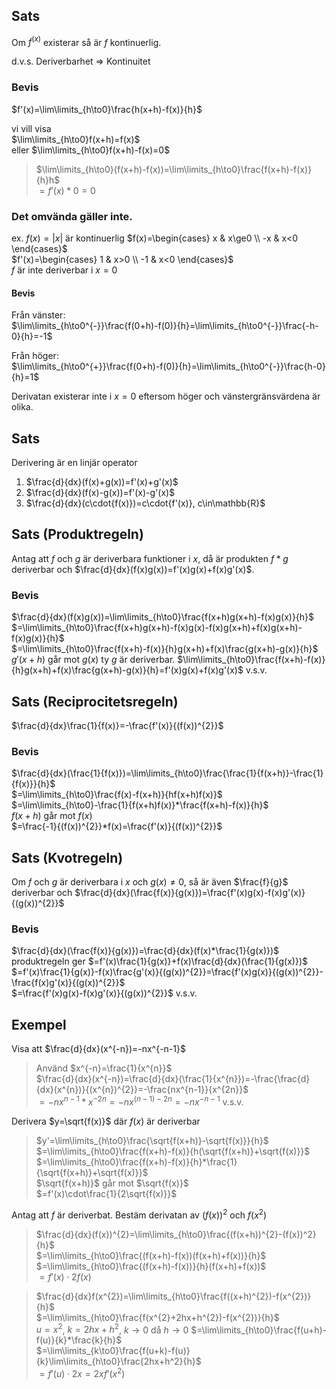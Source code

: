 
## Sats

Om $f^(x)$ existerar så är $f$ kontinuerlig.  

d.v.s. Deriverbarhet $\Rightarrow$ Kontinuitet  

### Bevis

$f'(x)=\lim\limits_{h\to0}\frac{h(x+h)-f(x)}{h}$   

vi vill visa  
$\lim\limits_{h\to0}f(x+h)=f(x)$  
eller $\lim\limits_{h\to0}f(x+h)-f(x)=0$

> $\lim\limits_{h\to0}(f(x+h)-f(x))=\lim\limits_{h\to0}\frac{f(x+h)-f(x)}{h}h$  
> $=f'(x)*0=0$


### Det omvända gäller inte.

ex. $f(x)=|x|$ är kontinuerlig
$f(x)=\begin{cases}  x  & x\ge0 \\  -x & x<0 \end{cases}$  
$f'(x)=\begin{cases}  1  & x>0 \\  -1 & x<0 \end{cases}$  
$f$ är inte deriverbar i $x=0$  

#### Bevis

Från vänster:  
$\lim\limits_{h\to0^{-}}\frac{f(0+h)-f(0)}{h}=\lim\limits_{h\to0^{-}}\frac{-h-0}{h}=-1$  

Från höger:  
$\lim\limits_{h\to0^{+}}\frac{f(0+h)-f(0)}{h}=\lim\limits_{h\to0^{-}}\frac{h-0}{h}=1$  

Derivatan existerar inte i $x=0$ eftersom höger och vänstergränsvärdena är olika.  

## Sats

Derivering är en linjär operator  
1. $\frac{d}{dx}(f(x)+g(x))=f'(x)+g'(x)$  
2. $\frac{d}{dx}(f(x)-g(x))=f'(x)-g'(x)$  
3. $\frac{d}{dx}(c\cdot{f(x)})=c\cdot{f'(x)}, c\in\mathbb{R}$  

## Sats (Produktregeln)

Antag att $f$ och $g$ är deriverbara funktioner i $x$, då är produkten $f*g$ deriverbar och $\frac{d}{dx}(f(x)g(x))=f'(x)g(x)+f(x)g'(x)$.  

### Bevis

$\frac{d}{dx}(f(x)g(x))=\lim\limits_{h\to0}\frac{f(x+h)g(x+h)-f(x)g(x)}{h}$  
$=\lim\limits_{h\to0}\frac{f(x+h)g(x+h)-f(x)g(x)-f(x)g(x+h)+f(x)g(x+h)-f(x)g(x)}{h}$  
$=\lim\limits_{h\to0}\frac{f(x+h)-f(x)}{h}g(x+h)+f(x)\frac{g(x+h)-g(x)}{h}$  
$g'(x+h)$ går mot $g(x)$ ty $g$ är deriverbar.
$\lim\limits_{h\to0}\frac{f(x+h)-f(x)}{h}g(x+h)+f(x)\frac{g(x+h)-g(x)}{h}=f'(x)g(x)+f(x)g'(x)$ v.s.v.  

## Sats (Reciprocitetsregeln)

$\frac{d}{dx}\frac{1}{f(x)}=-\frac{f'(x)}{(f(x))^{2}}$  

### Bevis

$\frac{d}{dx}(\frac{1}{f(x)})=\lim\limits_{h\to0}\frac{\frac{1}{f(x+h)}-\frac{1}{f(x)}}{h}$  
$=\lim\limits_{h\to0}\frac{f(x)-f(x+h)}{hf(x+h)f(x)}$  
$=\lim\limits_{h\to0}-\frac{1}{f(x+h)f(x)}*\frac{f(x+h)-f(x)}{h}$  
$f(x+h)$ går mot $f(x)$  
$=\frac{-1}{(f(x))^{2}}*f(x)=\frac{f'(x)}{(f(x))^{2}}$  

## Sats (Kvotregeln)

Om $f$ och $g$ är deriverbara i $x$ och $g(x)\ne0$, så är även $\frac{f}{g}$ deriverbar och $\frac{d}{dx}(\frac{f(x)}{g(x)})=\frac{f'(x)g(x)-f(x)g'(x)}{(g(x))^{2}}$  

### Bevis

$\frac{d}{dx}(\frac{f(x)}{g(x)})=\frac{d}{dx}(f(x)*\frac{1}{g(x)})$  
produktregeln ger
$=f'(x)\frac{1}{g(x)}+f(x)\frac{d}{dx}(\frac{1}{g(x)})$  
$=f'(x)\frac{1}{g(x)}-f(x)\frac{g'(x)}{(g(x))^{2}}=\frac{f'(x)g(x)}{(g(x))^{2}}-\frac{f(x)g'(x)}{(g(x))^{2}}$  
$=\frac{f'(x)g(x)-f(x)g'(x)}{(g(x))^{2}}$ v.s.v.  

## Exempel

Visa att $\frac{d}{dx}(x^{-n})=-nx^{-n-1}$  

> Använd $x^{-n}=\frac{1}{x^{n}}$  
> $\frac{d}{dx}(x^{-n})=\frac{d}{dx}(\frac{1}{x^{n}})=-\frac{\frac{d}{dx}(x^{n})}{(x^{n})^{2}}=-\frac{nx^{n-1}}{x^{2n}}$  
> $=-nx^{n-1}*x^{-2n}=-nx^{(n-1)-2n}=-nx^{-n-1}$ v.s.v.  


Derivera $y=\sqrt{f(x)}$ där $f(x)$ är deriverbar

> $y'=\lim\limits_{h\to0}\frac{\sqrt{f(x+h)}-\sqrt{f(x)}}{h}$  
> $=\lim\limits_{h\to0}\frac{f(x+h)-f(x)}{h(\sqrt{f(x+h)}+\sqrt{f(x)}}$  
> $=\lim\limits_{h\to0}\frac{f(x+h)-f(x)}{h}*\frac{1}{\sqrt{f(x+h)}+\sqrt{f(x)}}$  
> $\sqrt{f(x+h)}$ går mot $\sqrt{f(x)}$  
> $=f'(x)\cdot\frac{1}{2\sqrt{f(x)}}$  


Antag att $f$ är deriverbat. Bestäm derivatan av $(f(x))^{2}$ och $f(x^{2})$  

> $\frac{d}{dx}(f(x))^{2}=\lim\limits_{h\to0}\frac{(f(x+h))^{2}-(f(x))^2}{h}$  
> $=\lim\limits_{h\to0}\frac{(f(x+h)-f(x))(f(x+h)+f(x))}{h}$  
> $=\lim\limits_{h\to0}\frac{(f(x+h)-f(x))}{h}(f(x+h)+f(x))$  
> $=f'(x)\cdot2f(x)$  

> $\frac{d}{dx}f(x^{2})=\lim\limits_{h\to0}\frac{f((x+h)^{2})-f(x^{2})}{h}$  
> $=\lim\limits_{h\to0}\frac{f(x^{2}+2hx+h^{2})-f(x^{2})}{h}$  
> $u=x^{2}$, $k=2hx+h^{2}$, $k\to0$ då $h\to0$
> $=\lim\limits_{h\to0}\frac{f(u+h)-f(u)}{k}*\frac{k}{h}$  
> $=\lim\limits_{k\to0}\frac{f(u+k)-f(u)}{k}\lim\limits_{h\to0}\frac{2hx+h^2}{h}$  
> $=f'(u)\cdot2x=2xf'(x^{2})$  

